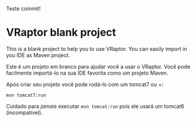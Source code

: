 Teste commit!

# VRaptor blank project

This is a blank project to help you to use VRaptor. You can easily import in you IDE as Maven project.

Este é um projeto em branco para ajudar você a usar o VRaptor. Você pode facilmente importá-lo na sua IDE favorita como um projeto Maven.

Após criar seu projeto você pode rodá-lo com um tomcat7 ou +:

```
mvn tomcat7:run
```

Cuidado para *jamais* executar `mvn tomcat:run` pois ele usará um tomcat6 (incompatível).
